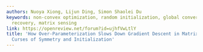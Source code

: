 ```yaml
---
authors: Nuoya Xiong, Lijun Ding, Simon Shaolei Du
keywords: non-convex optimization, random initialization, global convergence, matrix
  recovery, matrix sensing
link: https://openreview.net/forum?id=ujhfVwLtlY
title: 'How Over-Parameterization Slows Down Gradient Descent in Matrix Sensing: The
  Curses of Symmetry and Initialization'
---
```

